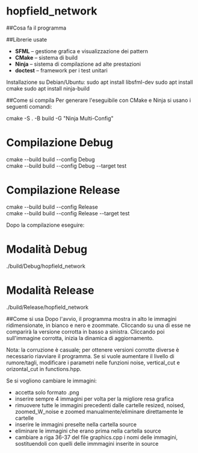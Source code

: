 # hopfield_network

##Cosa fa il programma

##Librerie usate
- **SFML** – gestione grafica e visualizzazione dei pattern  
- **CMake** – sistema di build  
- **Ninja** – sistema di compilazione ad alte prestazioni  
- **doctest** – framework per i test unitari  

Installazione su Debian/Ubuntu:
sudo apt install libsfml-dev
sudo apt install cmake
sudo apt install ninja-build

##Come si compila
Per generare l'eseguibile con CMake e Ninja si usano i seguenti comandi:

cmake -S . -B build -G "Ninja Multi-Config"
# Compilazione Debug
cmake --build build --config Debug       
cmake --build build --config Debug --target test
# Compilazione Release
cmake --build build --config Release     
cmake --build build --config Release --target test

Dopo la compilazione eseguire:
# Modalità Debug
./build/Debug/hopfield_network
# Modalità Release     
./build/Release/hopfield_network    

##Come si usa
Dopo l'avvio, il programma mostra in alto le immagini ridimensionate, in bianco e nero e zoommate.
Cliccando su una di esse ne comparirà la versione corrotta in basso a sinistra.
Cliccando poi sull'immagine corrotta, inizia la dinamica di aggiornamento.

Nota: la corruzione è casuale; per ottenere versioni corrotte diverse è necessario riavviare il programma.
Se si vuole aumentare il livello di rumore/tagli, modificare i parametri nelle funzioni noise, vertical_cut e orizontal_cut in functions.hpp.

Se si vogliono cambiare le immagini:
- accetta solo formato .png
- inserire sempre 4 immagini per volta per la migliore resa grafica
- rimuovere tutte le immagini precedenti dalle cartelle resized, noised, zoomed_W_noise e zoomed manualmente/eliminare direttamente le cartelle
- inserire le immagini preselte nella cartella source
- eliminare le immagini che erano prima nella cartella source
- cambiare a riga 36-37 del file graphics.cpp i nomi delle immagini, sostituendoli con quelli delle immmagini inserite in source
